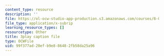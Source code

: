 ```yaml
---
content_type: resource
description: ''
file: https://ol-ocw-studio-app-production.s3.amazonaws.com/courses/8-01sc-classical-mechanics-fall-2016/99f377ad20efb9e886482fb58da25a96_YLDRzy8Dcgo.srt
file_type: application/x-subrip
learning_resource_types: []
resourcetype: Other
title: 3play caption file
type: OCWFile
uid: 99f377ad-20ef-b9e8-8648-2fb58da25a96
---
```

